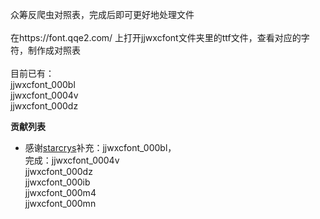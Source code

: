 众筹反爬虫对照表，完成后即可更好地处理文件<br/><br/>
在https://font.qqe2.com/ 上打开jjwxcfont文件夹里的ttf文件，查看对应的字符，制作成对照表<br/><br/>
目前已有：<br/>
jjwxcfont_000bl<br/>
jjwxcfont_0004v<br/>
jjwxcfont_000dz
<p><b>贡献列表</b></p><ul>
<li>感谢<a href='https://github.com/starcrys'>starcrys</a>补充：jjwxcfont_000bl，<br/>
  完成：jjwxcfont_0004v<br/>
  jjwxcfont_000dz<br/>
  jjwxcfont_000ib<br/>
jjwxcfont_000m4<br/>
jjwxcfont_000mn</li>
  </ul>
